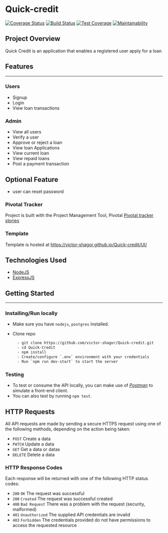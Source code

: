 # Quick-credit

[![Coverage Status](https://coveralls.io/repos/github/victor-shagor/Quick-credit/badge.svg?branch=ft-signup-endpoints-165787161)](https://coveralls.io/github/victor-shagor/Quick-credit?branch=ft-signup-endpoints-165787161)
[![Build Status](https://travis-ci.org/victor-shagor/Quick-credit.svg?branch=develop)](https://travis-ci.org/victor-shagor/Quick-credit)
[![Test Coverage](https://api.codeclimate.com/v1/badges/ac796788812d95bb80a1/test_coverage)](https://codeclimate.com/github/victor-shagor/Quick-credit/test_coverage)
[![Maintainability](https://api.codeclimate.com/v1/badges/ac796788812d95bb80a1/maintainability)](https://codeclimate.com/github/victor-shagor/Quick-credit/maintainability)


## Project Overview
Quick Credit is an application that enables a registered user apply for a loan

## Features
---
### Users
- Signup 
- Login
- View loan transactions

### Admin
- View all users
- Verify a user
- Approve or reject a loan
- View loan Applications
- View current loan
- View repaid loans
- Post a payment transaction

## Optional Feature
- user can reset password

### Pivotal Tracker
Project is built with the Project Management Tool, Pivotal [Pivotal tracker stories](https://www.pivotaltracker.com/n/projects/2328144)

### Template
Template is hosted at https://victor-shagor.github.io/Quick-credit/UI/


## Technologies Used
- [NodeJS](https://nodejs.org/en/download/)
- [ExpressJS](https://expressjs.com/)


## Getting Started
---

### Installing/Run locally
- Make sure you have `nodejs`, `postgres` installed.
- Clone repo 

  ```bash
    - git clone https://github.com/victor-shagor/Quick-credit.git
    - cd Quick-Credit
    - npm install
    - Create/configure `.env` environment with your credentials
    - Run `npm run dev-start` to start the server 
  ```

### Testing
- To test or consume the API locally, you can make use of [*Postman*](https://www.getpostman.com) to simulate a front-end client.
- You can also test by running `npm test`.


## HTTP Requests
All API requests are made by sending a secure HTTPS request using one of the following methods, depending on the action being taken:

- `POST` Create a data
- `PATCH` Update a data
- `GET` Get a data or datas
- `DELETE` Delete a data


### HTTP Response Codes
Each response will be returned with one of the following HTTP status codes:

- `200` `OK` The request was successful
- `200` `Created` The request was successful created
- `400` `Bad Request` There was a problem with the request (security, malformed)
- `401` `Unauthorized` The supplied API credentials are invalid
- `403` `Forbidden` The credentials provided do not have permissions to access the requested resource

